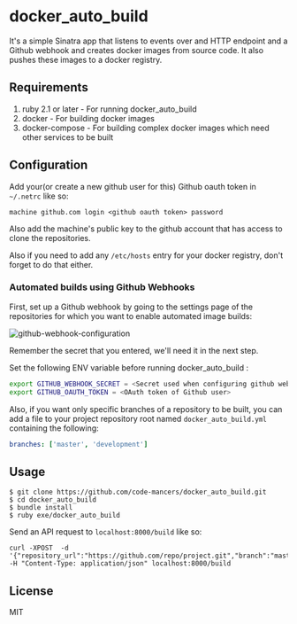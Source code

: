 docker_auto_build
=================

It's a simple Sinatra app that listens to events over and HTTP endpoint and
a Github webhook and creates docker images from source code. It also pushes these
images to a docker registry.

## Requirements

1. ruby 2.1 or later - For running docker_auto_build
2. docker - For building docker images
3. docker-compose - For building complex docker images which need other services to be built


## Configuration

Add your(or create a new github user for this) Github oauth token in `~/.netrc` like so:

    machine github.com login <github oauth token> password

Also add the machine's public key to the github account that has access to clone the repositories.

Also if you need to add any `/etc/hosts` entry for your docker registry, don't
forget to do that either.

### Automated builds using Github Webhooks

First, set up a Github webhook by going to the settings page of the repositories
for which you want to enable automated image builds:

![github-webhook-configuration](https://s3-ap-southeast-1.amazonaws.com/uploads-ap.hipchat.com/39906/538857/V2BN0dDNhrTnuRO/upload.png)

Remember the secret that you entered, we'll need it in the next step.

Set the following ENV variable before running docker_auto_build :

```bash
export GITHUB_WEBHOOK_SECRET = <Secret used when configuring github webhook>
export GITHUB_OAUTH_TOKEN = <OAuth token of Github user>
```

Also, if you want only specific branches of a repository to be built, you
can add a file to your project repository root named `docker_auto_build.yml`
containing the following:

```yaml
branches: ['master', 'development']
```


## Usage

    $ git clone https://github.com/code-mancers/docker_auto_build.git
    $ cd docker_auto_build
    $ bundle install
    $ ruby exe/docker_auto_build

Send an API request to `localhost:8000/build` like so:

```
curl -XPOST  -d '{"repository_url":"https://github.com/repo/project.git","branch":"master","image_name":"my.dockerhub:5000/image_name:tag"}' -H "Content-Type: application/json" localhost:8000/build
```

## License

MIT
